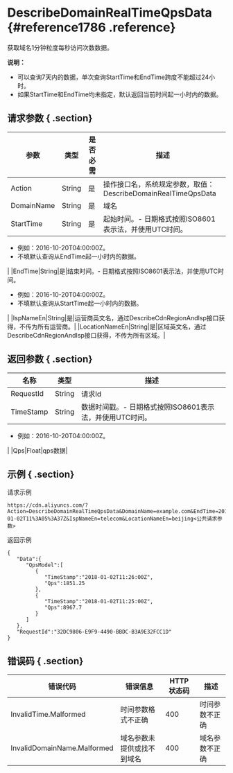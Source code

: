 # DescribeDomainRealTimeQpsData {#reference1786 .reference}

获取域名1分钟粒度每秒访问次数数据。

**说明：** 

-   可以查询7天内的数据，单次查询StartTime和EndTime跨度不能超过24小时。
-   如果StartTime和EndTime均未指定，默认返回当前时间起一小时内的数据。

## 请求参数 { .section}

|参数|类型|是否必需|描述|
|--|--|----|--|
|Action|String|是|操作接口名，系统规定参数，取值：DescribeDomainRealTimeQpsData|
|DomainName|String|是|域名|
|StartTime|String|是|起始时间。-   日期格式按照ISO8601表示法，并使用UTC时间。
-   例如：2016-10-20T04:00:00Z。
-   不填默认查询从EndTime起一小时内的数据。

|
|EndTime|String|是|结束时间。-   日期格式按照ISO8601表示法，并使用UTC时间。
-   例如：2016-10-20T04:00:00Z。
-   不填默认查询从StartTime起一小时内的数据。

|
|IspNameEn|String|是|运营商英文名，通过DescribeCdnRegionAndIsp接口获得，不传为所有运营商。|
|LocationNameEn|String|是|区域英文名，通过DescribeCdnRegionAndIsp接口获得，不传为所有区域。|

## 返回参数 { .section}

|名称|类型|描述|
|--|--|--|
|RequestId|String|请求Id|
|TimeStamp|String|数据时间戳。-   日期格式按照ISO8601表示法，并使用UTC时间。
-   例如：2016-10-20T04:00:00Z。

|
|Qps|Float|qps数据|

## 示例 { .section}

请求示例

```
https://cdn.aliyuncs.com/?Action=DescribeDomainRealTimeQpsData&DomainName=example.com&EndTime=2018-01-02T11%3A05%3A37Z&IspNameEn=telecom&LocationNameEn=beijing<公共请求参数>
```

返回示例

```language-json
{
   "Data":{
      "QpsModel":[
         {
            "TimeStamp":"2018-01-02T11:26:00Z",
            "Qps":1851.25
         },
         {
            "TimeStamp":"2018-01-02T11:25:00Z",
            "Qps":8967.7
         }
      ]
   },
   "RequestId":"32DC9806-E9F9-4490-BBDC-B3A9E32FCC1D"
}

```

## 错误码 { .section}

|错误代码|错误信息|HTTP 状态码|描述|
|----|----|--------|--|
|InvalidTime.Malformed|时间参数格式不正确|400|时间参数不正确|
|InvalidDomainName.Malformed|域名参数未提供或找不到域名|400|域名参数不正确|

